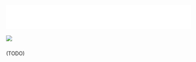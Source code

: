 <h1 align="left">
 <img src="https://raw.githubusercontent.com/evilswirles/evilswirles/refs/heads/main/hi.svg" alt="ratioooo" /> 
 <img src="https://skillicons.dev/icons?i=robloxstudio,lua,css,html,vscode,docker" />
 
</h1>

(TODO)

<!-- (code taken from [callum](https://github.com/callumisdumb)) -->
